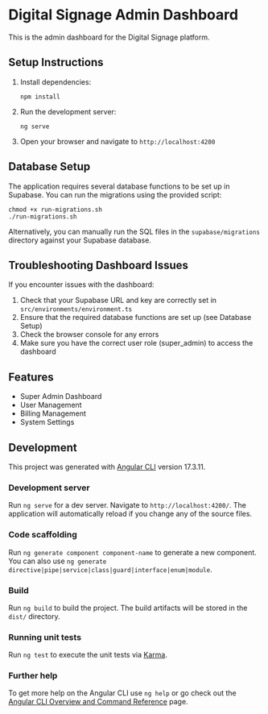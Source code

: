 # Digital Signage Admin Dashboard

This is the admin dashboard for the Digital Signage platform.

## Setup Instructions

1. Install dependencies:
   ```
   npm install
   ```

2. Run the development server:
   ```
   ng serve
   ```

3. Open your browser and navigate to `http://localhost:4200`

## Database Setup

The application requires several database functions to be set up in Supabase. You can run the migrations using the provided script:

```
chmod +x run-migrations.sh
./run-migrations.sh
```

Alternatively, you can manually run the SQL files in the `supabase/migrations` directory against your Supabase database.

## Troubleshooting Dashboard Issues

If you encounter issues with the dashboard:

1. Check that your Supabase URL and key are correctly set in `src/environments/environment.ts`
2. Ensure that the required database functions are set up (see Database Setup)
3. Check the browser console for any errors
4. Make sure you have the correct user role (super_admin) to access the dashboard

## Features

- Super Admin Dashboard
- User Management
- Billing Management
- System Settings

## Development

This project was generated with [Angular CLI](https://github.com/angular/angular-cli) version 17.3.11.

### Development server

Run `ng serve` for a dev server. Navigate to `http://localhost:4200/`. The application will automatically reload if you change any of the source files.

### Code scaffolding

Run `ng generate component component-name` to generate a new component. You can also use `ng generate directive|pipe|service|class|guard|interface|enum|module`.

### Build

Run `ng build` to build the project. The build artifacts will be stored in the `dist/` directory.

### Running unit tests

Run `ng test` to execute the unit tests via [Karma](https://karma-runner.github.io).

### Further help

To get more help on the Angular CLI use `ng help` or go check out the [Angular CLI Overview and Command Reference](https://angular.io/cli) page.
